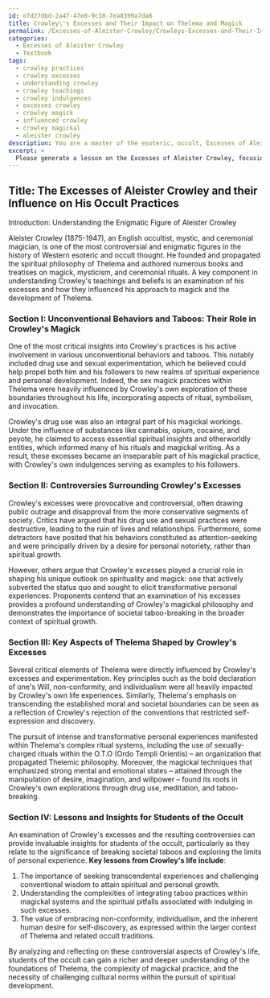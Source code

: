 ```yaml
---
id: e7d27dbd-2a47-47e8-9c38-7ea8390a7da6
title: Crowley\'s Excesses and Their Impact on Thelema and Magick
permalink: /Excesses-of-Aleister-Crowley/Crowleys-Excesses-and-Their-Impact-on-Thelema-and-Magick/
categories:
  - Excesses of Aleister Crowley
  - Textbook
tags:
  - crowley practices
  - crowley excesses
  - understanding crowley
  - crowley teachings
  - crowley indulgences
  - excesses crowley
  - crowley magick
  - influenced crowley
  - crowley magickal
  - aleister crowley
description: You are a master of the esoteric, occult, Excesses of Aleister Crowley and education, you have written many textbooks on the subject in ways that provide students with rich and deep understanding of the subject. You are being asked to write textbook-like sections on a topic and you do it with full context, explainability, and reliability in accuracy to the true facts of the topic at hand, in a textbook style that a student would easily be able to learn from, in a rich, engaging, and contextual way. Always include relevant context (such as formulas and history), related concepts, and in a way that someone can gain deep insights from.
excerpt: > 
  Please generate a lesson on the Excesses of Aleister Crowley, focusing on the significance of these excesses in his occult practices and beliefs. Include details on how his indulgences in unconventional behaviors and taboos influenced his approach to magick, the controversies surrounding Crowley, and any key aspects of Thelema that were shaped by his excesses. Also, discuss any potential lessons or insights that could be gained by students of the occult from examining these controversial aspects of his life.
---
```


## Title: The Excesses of Aleister Crowley and their Influence on His Occult Practices

Introduction: Understanding the Enigmatic Figure of Aleister Crowley

Aleister Crowley (1875-1947), an English occultist, mystic, and ceremonial magician, is one of the most controversial and enigmatic figures in the history of Western esoteric and occult thought. He founded and propagated the spiritual philosophy of Thelema and authored numerous books and treatises on magick, mysticism, and ceremonial rituals. A key component in understanding Crowley's teachings and beliefs is an examination of his excesses and how they influenced his approach to magick and the development of Thelema.

### Section I: Unconventional Behaviors and Taboos: Their Role in Crowley's Magick

One of the most critical insights into Crowley's practices is his active involvement in various unconventional behaviors and taboos. This notably included drug use and sexual experimentation, which he believed could help propel both him and his followers to new realms of spiritual experience and personal development. Indeed, the sex magick practices within Thelema were heavily influenced by Crowley's own exploration of these boundaries throughout his life, incorporating aspects of ritual, symbolism, and invocation.

Crowley's drug use was also an integral part of his magickal workings. Under the influence of substances like cannabis, opium, cocaine, and peyote, he claimed to access essential spiritual insights and otherworldly entities, which informed many of his rituals and magickal writing. As a result, these excesses became an inseparable part of his magickal practice, with Crowley's own indulgences serving as examples to his followers.

### Section II: Controversies Surrounding Crowley's Excesses

Crowley's excesses were provocative and controversial, often drawing public outrage and disapproval from the more conservative segments of society. Critics have argued that his drug use and sexual practices were destructive, leading to the ruin of lives and relationships. Furthermore, some detractors have posited that his behaviors constituted as attention-seeking and were principally driven by a desire for personal notoriety, rather than spiritual growth.

However, others argue that Crowley's excesses played a crucial role in shaping his unique outlook on spirituality and magick: one that actively subverted the status quo and sought to elicit transformative personal experiences. Proponents contend that an examination of his excesses provides a profound understanding of Crowley's magickal philosophy and demonstrates the importance of societal taboo-breaking in the broader context of spiritual growth.

### Section III: Key Aspects of Thelema Shaped by Crowley's Excesses

Several critical elements of Thelema were directly influenced by Crowley's excesses and experimentation. Key principles such as the bold declaration of one's Will, non-conformity, and individualism were all heavily impacted by Crowley's own life experiences. Similarly, Thelema's emphasis on transcending the established moral and societal boundaries can be seen as a reflection of Crowley's rejection of the conventions that restricted self-expression and discovery.

The pursuit of intense and transformative personal experiences manifested within Thelema's complex ritual systems, including the use of sexually-charged rituals within the O.T.O (Ordo Templi Orientis) – an organization that propagated Thelemic philosophy. Moreover, the magickal techniques that emphasized strong mental and emotional states – attained through the manipulation of desire, imagination, and willpower – found its roots in Crowley's own explorations through drug use, meditation, and taboo-breaking.

### Section IV: Lessons and Insights for Students of the Occult

An examination of Crowley's excesses and the resulting controversies can provide invaluable insights for students of the occult, particularly as they relate to the significance of breaking societal taboos and exploring the limits of personal experience. **Key lessons from Crowley's life include**:

1. The importance of seeking transcendental experiences and challenging conventional wisdom to attain spiritual and personal growth.
2. Understanding the complexities of integrating taboo practices within magickal systems and the spiritual pitfalls associated with indulging in such excesses.
3. The value of embracing non-conformity, individualism, and the inherent human desire for self-discovery, as expressed within the larger context of Thelema and related occult traditions.

By analyzing and reflecting on these controversial aspects of Crowley's life, students of the occult can gain a richer and deeper understanding of the foundations of Thelema, the complexity of magickal practice, and the necessity of challenging cultural norms within the pursuit of spiritual development.
